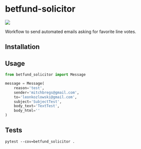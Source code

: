 # betfund-solicitor

![](https://github.com/betfund/betfund-solicitor/workflows/Befund%20Solicitor/badge.svg)

Workflow to send automated emails asking for favorite line votes.

## Installation

## Usage
```python
from betfund_solicitor import Message

message = Message(
    reason='test',
    sender='mitchbregs@gmail.com',
    to='leonkozlowski@gmail.com',
    subject='SubjectTest',
    body_text='TextTest',
    body_html=''
)
```

## Tests
`pytest --cov=betfund_solicitor .`
